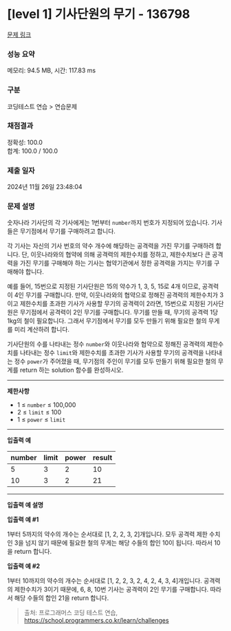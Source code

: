 # \[level 1] 기사단원의 무기 - 136798

[문제 링크](https://school.programmers.co.kr/learn/courses/30/lessons/136798)

### 성능 요약

메모리: 94.5 MB, 시간: 117.83 ms

### 구분

코딩테스트 연습 > 연습문제

### 채점결과

정확성: 100.0\
합계: 100.0 / 100.0

### 제출 일자

2024년 11월 26일 23:48:04

### 문제 설명

숫자나라 기사단의 각 기사에게는 1번부터 `number`까지 번호가 지정되어 있습니다. 기사들은 무기점에서 무기를 구매하려고 합니다.

각 기사는 자신의 기사 번호의 약수 개수에 해당하는 공격력을 가진 무기를 구매하려 합니다. 단, 이웃나라와의 협약에 의해 공격력의 제한수치를 정하고, 제한수치보다 큰 공격력을 가진 무기를 구매해야 하는 기사는 협약기관에서 정한 공격력을 가지는 무기를 구매해야 합니다.

예를 들어, 15번으로 지정된 기사단원은 15의 약수가 1, 3, 5, 15로 4개 이므로, 공격력이 4인 무기를 구매합니다. 만약, 이웃나라와의 협약으로 정해진 공격력의 제한수치가 3이고 제한수치를 초과한 기사가 사용할 무기의 공격력이 2라면, 15번으로 지정된 기사단원은 무기점에서 공격력이 2인 무기를 구매합니다. 무기를 만들 때, 무기의 공격력 1당 1kg의 철이 필요합니다. 그래서 무기점에서 무기를 모두 만들기 위해 필요한 철의 무게를 미리 계산하려 합니다.

기사단원의 수를 나타내는 정수 `number`와 이웃나라와 협약으로 정해진 공격력의 제한수치를 나타내는 정수 `limit`와 제한수치를 초과한 기사가 사용할 무기의 공격력을 나타내는 정수 `power`가 주어졌을 때, 무기점의 주인이 무기를 모두 만들기 위해 필요한 철의 무게를 return 하는 solution 함수를 완성하시오.

***

**제한사항**

* 1 ≤ `number` ≤ 100,000
* 2 ≤ `limit` ≤ 100
* 1 ≤ `power` ≤ `limit`

***

**입출력 예**

| number | limit | power | result |
| ------ | ----- | ----- | ------ |
| 5      | 3     | 2     | 10     |
| 10     | 3     | 2     | 21     |

***

**입출력 예 설명**

**입출력 예 #1**

1부터 5까지의 약수의 개수는 순서대로 \[1, 2, 2, 3, 2]개입니다. 모두 공격력 제한 수치인 3을 넘지 않기 때문에 필요한 철의 무게는 해당 수들의 합인 10이 됩니다. 따라서 10을 return 합니다.

**입출력 예 #2**

1부터 10까지의 약수의 개수는 순서대로 \[1, 2, 2, 3, 2, 4, 2, 4, 3, 4]개입니다. 공격력의 제한수치가 3이기 때문에, 6, 8, 10번 기사는 공격력이 2인 무기를 구매합니다. 따라서 해당 수들의 합인 21을 return 합니다.

> 출처: 프로그래머스 코딩 테스트 연습, https://school.programmers.co.kr/learn/challenges
